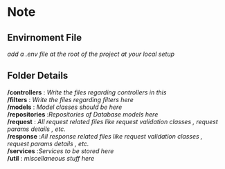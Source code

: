 # Note

## Envirnoment File <br>

*add a .env file at the root of the project at your local setup* <br>

## Folder Details <br>

**/controllers** : *Write the files regarding controllers in this* <br>
**/filters** : *Write the files regarding filters here* <br>
**/models** : *Model classes should be here* <br>
**/repositories** :*Repositories of Database models here* <br>
**/request** : *All request related files like request validation classes , request params details , etc.* <br>
**/response** :*All response related files like request validation classes , request params details , etc.* <br>
**/services** :*Services to be stored here* <br>
**/util** : *miscellaneous stuff here* <br>
